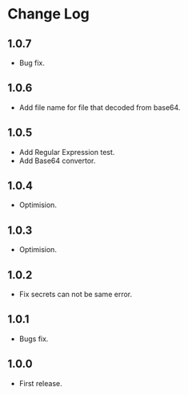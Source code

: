 # Change Log

## 1.0.7
- Bug fix.

## 1.0.6
- Add file name for file that decoded from base64.

## 1.0.5
- Add Regular Expression test.
- Add Base64 convertor.

## 1.0.4
- Optimision.

## 1.0.3
- Optimision.

## 1.0.2
- Fix secrets can not be same error.

## 1.0.1
- Bugs fix.

## 1.0.0
- First release.